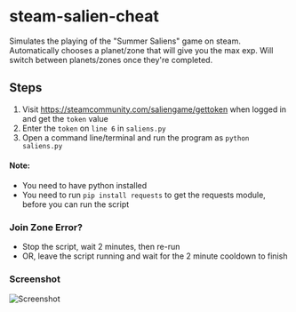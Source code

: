 # steam-salien-cheat
Simulates the playing of the "Summer Saliens" game on steam. Automatically chooses a planet/zone that will give you the max exp. Will switch between planets/zones once they're completed.

## Steps
1. Visit https://steamcommunity.com/saliengame/gettoken when logged in and get the `token` value
2. Enter the `token` on `line 6` in `saliens.py`
3. Open a command line/terminal and run the program as `python saliens.py`

#### Note:
- You need to have python installed
- You need to run `pip install requests` to get the requests module, before you can run the script

### Join Zone Error?
- Stop the script, wait 2 minutes, then re-run 
- OR, leave the script running and wait for the 2 minute cooldown to finish

### Screenshot
![Screenshot](https://raw.githubusercontent.com/nathan78906/steam-salien-cheat/master/screenshot.png)
